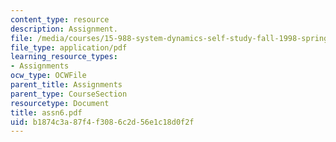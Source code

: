```yaml
---
content_type: resource
description: Assignment.
file: /media/courses/15-988-system-dynamics-self-study-fall-1998-spring-1999/b1874c3a87f4f3086c2d56e1c18d0f2f_assn6.pdf
file_type: application/pdf
learning_resource_types:
- Assignments
ocw_type: OCWFile
parent_title: Assignments
parent_type: CourseSection
resourcetype: Document
title: assn6.pdf
uid: b1874c3a-87f4-f308-6c2d-56e1c18d0f2f
---
```


